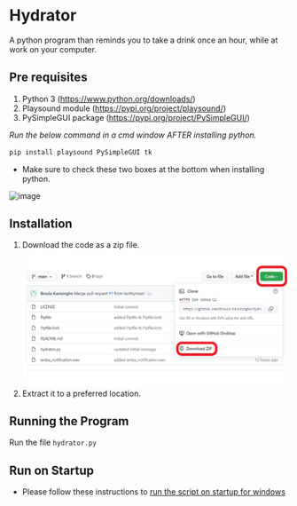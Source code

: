 # Hydrator
A python program than reminds you to take a drink once an hour, while at work on your computer.

## Pre requisites

1. Python 3 (https://www.python.org/downloads/)
2. Playsound module (https://pypi.org/project/playsound/)
3. PySimpleGUI package (https://pypi.org/project/PySimpleGUI/)


_Run the below command in a cmd window AFTER installing python._
```bash
pip install playsound PySimpleGUI tk
```

* Make sure to check these two boxes at the bottom when installing python.

![image](https://user-images.githubusercontent.com/81571678/185636515-8e2bff00-9898-42ef-ac3a-2fb7b6ae6e9e.png)


## Installation

1. Download the code as a zip file.
![image](Download.png)
2. Extract it to a preferred location.


## Running the Program
Run the file `hydrator.py`

## Run on Startup
* Please follow these instructions to [run the script on startup for windows](https://gist.github.com/thebkaviya/dbe19095c3e841bc4e978ec1ccd6aed9)

